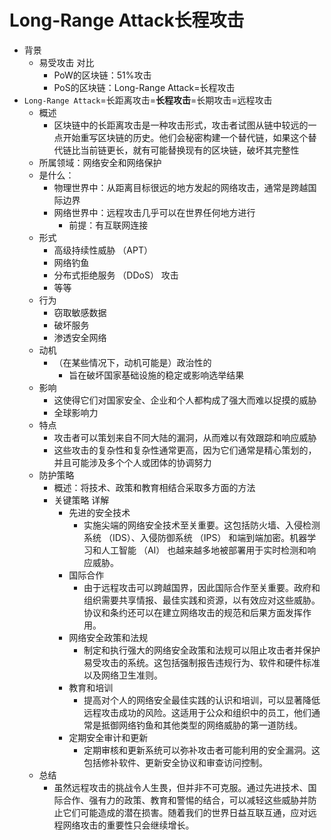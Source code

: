# Long-Range Attack长程攻击

* 背景
  * 易受攻击 对比 
    * PoW的区块链：51%攻击 
    * PoS的区块链：Long-Range Attack=长程攻击
* `Long-Range Attack`=长距离攻击=**长程攻击**=长期攻击=远程攻击
  * 概述 
    * 区块链中的长距离攻击是一种攻击形式，攻击者试图从链中较远的一点开始重写区块链的历史。他们会秘密构建一个替代链，如果这个替代链比当前链更长，就有可能替换现有的区块链，破坏其完整性 
  * 所属领域：网络安全和网络保护 
  * 是什么： 
    * 物理世界中：从距离目标很远的地方发起的网络攻击，通常是跨越国际边界 
    * 网络世界中：远程攻击几乎可以在世界任何地方进行 
      * 前提：有互联网连接 
  * 形式 
    * 高级持续性威胁 （APT） 
    * 网络钓鱼 
    * 分布式拒绝服务 （DDoS） 攻击 
    * 等等 
  * 行为 
    * 窃取敏感数据 
    * 破坏服务 
    * 渗透安全网络 
  * 动机 
    * （在某些情况下，动机可能是）政治性的 
      * 旨在破坏国家基础设施的稳定或影响选举结果 
  * 影响 
    * 这使得它们对国家安全、企业和个人都构成了强大而难以捉摸的威胁 
    * 全球影响力 
  * 特点 
    * 攻击者可以策划来自不同大陆的漏洞，从而难以有效跟踪和响应威胁 
    * 这些攻击的复杂性和复杂性通常更高，因为它们通常是精心策划的，并且可能涉及多个个人或团体的协调努力 
  * 防护策略 
    * 概述：将技术、政策和教育相结合采取多方面的方法 
    * 关键策略 详解 
      * 先进的安全技术 
        * 实施尖端的网络安全技术至关重要。这包括防火墙、入侵检测系统 （IDS）、入侵防御系统 （IPS） 和端到端加密。机器学习和人工智能 （AI） 也越来越多地被部署用于实时检测和响应威胁。 
      * 国际合作 
        * 由于远程攻击可以跨越国界，因此国际合作至关重要。政府和组织需要共享情报、最佳实践和资源，以有效应对这些威胁。协议和条约还可以在建立网络攻击的规范和后果方面发挥作用。 
      * 网络安全政策和法规 
        * 制定和执行强大的网络安全政策和法规可以阻止攻击者并保护易受攻击的系统。这包括强制报告违规行为、软件和硬件标准以及网络卫生准则。 
      * 教育和培训 
        * 提高对个人的网络安全最佳实践的认识和培训，可以显著降低远程攻击成功的风险。这适用于公众和组织中的员工，他们通常是抵御网络钓鱼和其他类型的网络威胁的第一道防线。 
      * 定期安全审计和更新 
        * 定期审核和更新系统可以弥补攻击者可能利用的安全漏洞。这包括修补软件、更新安全协议和审查访问控制。 
  * 总结 
    * 虽然远程攻击的挑战令人生畏，但并非不可克服。通过先进技术、国际合作、强有力的政策、教育和警惕的结合，可以减轻这些威胁并防止它们可能造成的潜在损害。随着我们的世界日益互联互通，应对远程网络攻击的重要性只会继续增长。 
